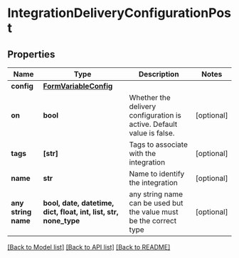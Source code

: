 # IntegrationDeliveryConfigurationPost


## Properties
Name | Type | Description | Notes
------------ | ------------- | ------------- | -------------
**config** | [**FormVariableConfig**](FormVariableConfig.md) |  | 
**on** | **bool** | Whether the delivery configuration is active. Default value is false. | [optional] 
**tags** | **[str]** | Tags to associate with the integration | [optional] 
**name** | **str** | Name to identify the integration | [optional] 
**any string name** | **bool, date, datetime, dict, float, int, list, str, none_type** | any string name can be used but the value must be the correct type | [optional]

[[Back to Model list]](../README.md#documentation-for-models) [[Back to API list]](../README.md#documentation-for-api-endpoints) [[Back to README]](../README.md)


